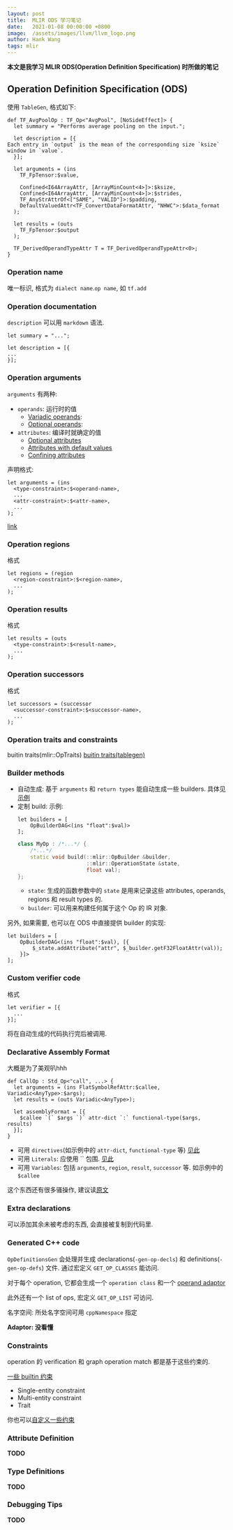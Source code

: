 ```yaml
---
layout: post
title:  MLIR ODS 学习笔记
date:   2021-01-08 00:00:00 +0800
image:  /assets/images/llvm/llvm_logo.png
author: Hank Wang
tags: mlir
---
```


  
**本文是我学习 MLIR ODS(Operation Definition Specification) 时所做的笔记**


## Operation Definition Specification (ODS)

使用 `TableGen`, 格式如下:

```td
def TF_AvgPoolOp : TF_Op<"AvgPool", [NoSideEffect]> {
  let summary = "Performs average pooling on the input.";

  let description = [{
Each entry in `output` is the mean of the corresponding size `ksize`
window in `value`.
  }];

  let arguments = (ins
    TF_FpTensor:$value,

    Confined<I64ArrayAttr, [ArrayMinCount<4>]>:$ksize,
    Confined<I64ArrayAttr, [ArrayMinCount<4>]>:$strides,
    TF_AnyStrAttrOf<["SAME", "VALID"]>:$padding,
    DefaultValuedAttr<TF_ConvertDataFormatAttr, "NHWC">:$data_format
  );

  let results = (outs
    TF_FpTensor:$output
  );

  TF_DerivedOperandTypeAttr T = TF_DerivedOperandTypeAttr<0>;
}
```

### Operation name

唯一标识, 格式为 `dialect name`.`op name`, 如 `tf.add`

### Operation documentation

`description` 可以用 `markdown` 语法.

```td
let summary = "...";

let description = [{
...
}];
```

### Operation arguments 

`arguments` 有两种:
- `operands`: 运行时的值
    - [Variadic operands](https://mlir.llvm.org/docs/OpDefinitions/#variadic-operands): 
    - [Optional operands](https://mlir.llvm.org/docs/OpDefinitions/#optional-operands): 
- `attributes`: 编译时就确定的值
    - [Optional attributes](https://mlir.llvm.org/docs/OpDefinitions/#optional-attributes)
    - [Attributes with default values](https://mlir.llvm.org/docs/OpDefinitions/#attributes-with-default-values)
    - [Confining attributes](https://mlir.llvm.org/docs/OpDefinitions/#attributes-with-default-values)

声明格式:
```td
let arguments = (ins
  <type-constraint>:$<operand-name>,
  ...
  <attr-constraint>:$<attr-name>,
  ...
);
```

[link](https://github.com/llvm/llvm-project/blob/master/mlir/include/mlir/IR/OpBase.td#L168)

### Operation regions

格式
```td
let regions = (region
  <region-constraint>:$<region-name>,
  ...
);
```

### Operation results

格式
```td
let results = (outs
  <type-constraint>:$<result-name>,
  ...
);
```

### Operation successors

格式
```
let successors = (successor
  <successor-constraint>:$<successor-name>,
  ...
);
```

### Operation traits and constraints

buitin traits(mlir::OpTraits)
[buitin traits(tablegen)](https://github.com/llvm/llvm-project/blob/master/mlir/include/mlir/IR/OpBase.td#L1708)

### Builder methods

- 自动生成: 基于 `arguments` 和 `return types` 能自动生成一些 builders. 具体见[示例](https://mlir.llvm.org/docs/OpDefinitions/#builder-methods)
- 定制 build: 示例:
    ```tb
    let builders = [
        OpBuilderDAG<(ins "float":$val)>
    ];
    ```
    ```cpp
    class MyOp : /*...*/ {
        /*...*/
        static void build(::mlir::OpBuilder &builder, 
                          ::mlir::OperationState &state,
                          float val);
    };
    ```
    - `state`: 生成的函数参数中的 `state` 是用来记录这些 attributes, operands, regions 和 result types 的.
    - `builder`: 可以用来构建任何属于这个 Op 的 IR 对象.

另外, 如果需要, 也可以在 ODS 中直接提供 builder 的实现:
```td
let builders = [
    OpBuilderDAG<(ins "float":$val), [{
        $_state.addAttribute("attr", $_builder.getF32FloatAttr(val));
    }]>
];
```

### Custom verifier code

格式
```td
let verifier = [{
  ...
}];
```

将在自动生成的代码执行完后被调用.

### Declarative Assembly Format

大概是为了美观叭hhh
```td
def CallOp : Std_Op<"call", ...> {
  let arguments = (ins FlatSymbolRefAttr:$callee, Variadic<AnyType>:$args);
  let results = (outs Variadic<AnyType>);

  let assemblyFormat = [{
    $callee `(` $args `)` attr-dict `:` functional-type($args, results)
  }];
}

```

- 可用 `directives`(如示例中的 `attr-dict`, `functional-type` 等) [见此](https://mlir.llvm.org/docs/OpDefinitions/#directives)
- 可用 `Literals`: 应使用 \`\` 包围. [见此](https://mlir.llvm.org/docs/OpDefinitions/#literals)
- 可用 `Variables`: 包括 `arguments`, `region`, `result`, `successor` 等. 如示例中的 `$callee`

这个东西还有很多骚操作, 建议读[原文](https://mlir.llvm.org/docs/OpDefinitions/#custom-directives)

### Extra declarations

可以添加其余未被考虑的东西, 会直接被复制到代码里.


### Generated C++ code

`OpDefinitionsGen` 会处理并生成 declarations(`-gen-op-decls`) 和 definitions(`-gen-op-defs`) 文件. 通过宏定义 `GET_OP_CLASSES` 能访问.

对于每个 operation, 它都会生成一个 `operation class` 和一个 [operand adaptor](https://mlir.llvm.org/docs/OpDefinitions/#operand-adaptors)

此外还有一个 list of ops, 宏定义 `GET_OP_LIST` 可访问.

名字空间: 所处名字空间可用 `cppNamespace` 指定

**Adaptor: 没看懂**

### Constraints

operation 的 verification 和 graph operation match 都是基于这些约束的.

[一些 builtin 约束](https://github.com/llvm/llvm-project/blob/master/mlir/include/mlir/IR/OpBase.td#L135)

- Single-entity constraint
- Multi-entity constraint
- Trait

你也可以[自定义一些约束](https://mlir.llvm.org/docs/OpDefinitions/#how-to-specify-new-constraint)

### Attribute Definition
**TODO**
### Type Definitions 
**TODO**
### Debugging Tips
**TODO**
